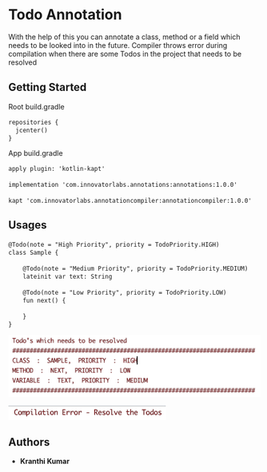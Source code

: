 # Todo Annotation
With the help of this you can annotate a class, method or a field which needs to be looked into in the future.
Compiler throws error during compilation when there are some Todos in the project that needs to be resolved

## Getting Started
Root build.gradle
```
repositories {
  jcenter()
}
```
App build.gradle
```
apply plugin: 'kotlin-kapt'

implementation 'com.innovatorlabs.annotations:annotations:1.0.0'

kapt 'com.innovatorlabs.annotationcompiler:annotationcompiler:1.0.0'
```

## Usages
```
@Todo(note = "High Priority", priority = TodoPriority.HIGH)
class Sample {

    @Todo(note = "Medium Priority", priority = TodoPriority.MEDIUM)
    lateinit var text: String

    @Todo(note = "Low Priority", priority = TodoPriority.LOW)
    fun next() {

    }
}

```
![CompilationLogs](art/logs.png)

![CompilationError](art/error.png)

## Authors
* **Kranthi Kumar**

